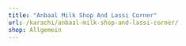 ```yaml
---
title: "Anbaal Milk Shop And Lassi Corner"
url: /karachi/anbaal-milk-shop-and-lassi-corner/
shop: Allgemein
---
```

